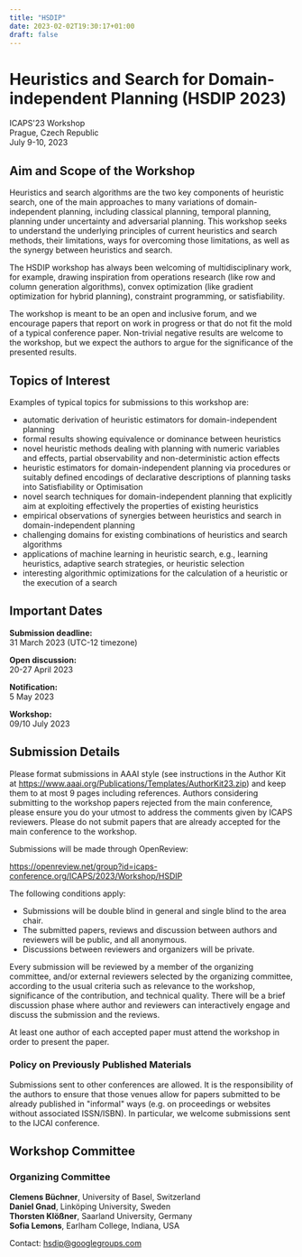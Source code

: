 ```yaml
---
title: "HSDIP"
date: 2023-02-02T19:30:17+01:00
draft: false
---
```


# Heuristics and Search for Domain-independent Planning (HSDIP 2023)

ICAPS'23 Workshop \
Prague, Czech Republic \
July 9-10, 2023

## Aim and Scope of the Workshop

Heuristics and search algorithms are the two key components of heuristic search, one of the main approaches to many variations of domain-independent planning, including classical planning, temporal planning, planning under uncertainty and adversarial planning. This workshop seeks to understand the underlying principles of current heuristics and search methods, their limitations, ways for overcoming those limitations, as well as the synergy between heuristics and search.

The HSDIP workshop has always been welcoming of multidisciplinary work, for example, drawing inspiration from operations research (like row and column generation algorithms), convex optimization (like gradient optimization for hybrid planning), constraint programming, or satisfiability.

The workshop is meant to be an open and inclusive forum, and we encourage papers that report on work in progress or that do not fit the mold of a typical conference paper. Non-trivial negative results are welcome to the workshop, but we expect the authors to argue for the significance of the presented results.

## Topics of Interest

Examples of typical topics for submissions to this workshop are:
- automatic derivation of heuristic estimators for domain-independent planning
- formal results showing equivalence or dominance between heuristics
- novel heuristic methods dealing with planning with numeric variables and effects, partial observability and non-deterministic action effects
- heuristic estimators for domain-independent planning via procedures or  suitably defined encodings of declarative descriptions of planning tasks into Satisfiability or Optimisation
- novel search techniques for domain-independent planning that explicitly aim at exploiting effectively the properties of existing heuristics
- empirical observations of synergies between heuristics and search in domain-independent planning
- challenging domains for existing combinations of heuristics and search algorithms
- applications of machine learning in heuristic search, e.g., learning heuristics, adaptive search strategies, or heuristic selection
- interesting algorithmic optimizations for the calculation of a  heuristic or the execution of a search

## Important Dates

**Submission deadline:**  
31 March 2023 (UTC-12 timezone)

**Open discussion:**  
20-27 April 2023

**Notification:**  
5 May 2023

**Workshop:**  
09/10 July 2023

## Submission Details

Please format submissions in AAAI style (see instructions in the Author Kit at https://www.aaai.org/Publications/Templates/AuthorKit23.zip) and keep them to  at most 9 pages including references. Authors considering submitting to the  workshop papers rejected from the main conference, please ensure you do your  utmost to address the comments given by ICAPS reviewers. Please do not submit papers that are already accepted for the main conference to the workshop.

Submissions will be made through OpenReview:

https://openreview.net/group?id=icaps-conference.org/ICAPS/2023/Workshop/HSDIP

The following conditions apply:

- Submissions will be double blind in general and single blind to the area chair.
- The submitted papers, reviews and discussion between authors and reviewers will be public, and all anonymous.
- Discussions between reviewers and organizers will be private.

Every submission will be reviewed by a member of the organizing committee, and/or external reviewers selected by the organizing committee, according to the usual criteria such as relevance to the workshop, significance of the contribution, and technical quality. There will be a brief discussion phase where author and reviewers can interactively engage and discuss the submission and the reviews.

At least one author of each accepted paper must attend the workshop in order to present the paper.

### Policy on Previously Published Materials

Submissions sent to other conferences are allowed. It is the responsibility of the authors to ensure that those venues allow for papers submitted to be already published in "informal" ways (e.g. on proceedings or websites without associated ISSN/ISBN). In particular, we welcome submissions sent to the IJCAI conference.

## Workshop Committee

### Organizing Committee

**Clemens Büchner**, University of Basel, Switzerland  
**Daniel Gnad**, Linköping University, Sweden  
**Thorsten Klößner**, Saarland University, Germany  
**Sofia Lemons**, Earlham College, Indiana, USA

Contact: <hsdip@googlegroups.com>



